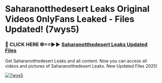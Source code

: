 # Saharanotthedesert Leaks Original Videos 0nlyFans Leaked - Files Updated! (7wys5)

<h3>🔴 CLICK HERE 🌐==►► <a href="https://tinyurl.com/ehrbuxhb" rel="nofollow">Saharanotthedesert Leaks Updated Files</a></h3>

Get Saharanotthedesert Leaks and all content. Now you can access all videos and pictures of Saharanotthedesert Leaks. New Updated Files 2025!

[![7wys5](https://i.imgur.com/lVYEuWS.gif)](https://tinyurl.com/ehrbuxhb)
